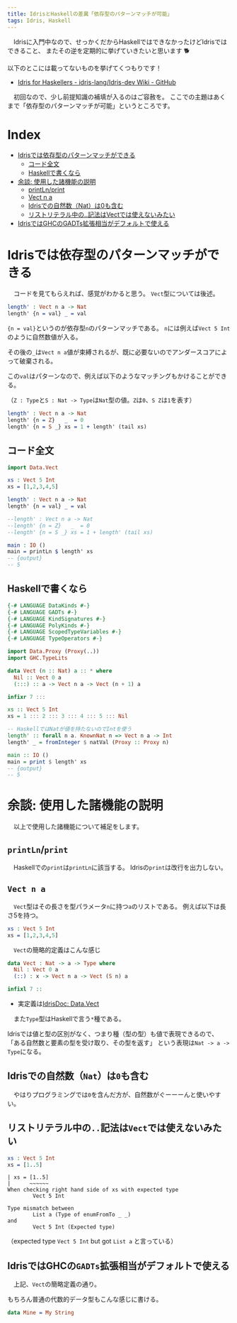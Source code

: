 ```yaml
---
title: IdrisとHaskellの差異「依存型のパターンマッチが可能」
tags: Idris, Haskell
---
```

　Idrisに入門中なので、せっかくだからHaskellではできなかったけどIdrisではできること、
またその逆を定期的に挙げていきたいと思います :dog2:

以下のとこには載ってないものを挙げてくつもりです！

- [Idris for Haskellers - idris-lang/Idris-dev Wiki - GitHub](https://github.com/idris-lang/Idris-dev/wiki/Idris-for-Haskellers)

　初回なので、少し前提知識の補填が入るのはご容赦を。
ここでの主題はあくまで「依存型のパターンマッチが可能」というところです。

# Index

- [Idrisでは依存型のパターンマッチができる](#idris%E3%81%A7%E3%81%AF%E4%BE%9D%E5%AD%98%E5%9E%8B%E3%81%AE%E3%83%91%E3%82%BF%E3%83%BC%E3%83%B3%E3%83%9E%E3%83%83%E3%83%81%E3%81%8C%E3%81%A7%E3%81%8D%E3%82%8B)
    - [コード全文](#%E3%82%B3%E3%83%BC%E3%83%89%E5%85%A8%E6%96%87)
    - [Haskellで書くなら](#haskell%E3%81%A7%E6%9B%B8%E3%81%8F%E3%81%AA%E3%82%89)
- [余談: 使用した諸機能の説明](#%E4%BD%99%E8%AB%87-%E4%BD%BF%E7%94%A8%E3%81%97%E3%81%9F%E8%AB%B8%E6%A9%9F%E8%83%BD%E3%81%AE%E8%AA%AC%E6%98%8E)
    - [printLn/print](#printlnprint)
    - [Vect n a](#vect-n-a)
    - [Idrisでの自然数（Nat）は0も含む](#idris%E3%81%A7%E3%81%AE%E8%87%AA%E7%84%B6%E6%95%B0nat%E3%81%AF0%E3%82%82%E5%90%AB%E3%82%80)
    - [リストリテラル中の..記法はVectでは使えないみたい](#dotdot-in-vect)
- [IdrisではGHCのGADTs拡張相当がデフォルトで使える](#idris%E3%81%A7%E3%81%AFghc%E3%81%AEgadts%E6%8B%A1%E5%BC%B5%E7%9B%B8%E5%BD%93%E3%81%8C%E3%83%87%E3%83%95%E3%82%A9%E3%83%AB%E3%83%88%E3%81%A7%E4%BD%BF%E3%81%88%E3%82%8B)


# Idrisでは依存型のパターンマッチができる
　コードを見てもらえれば、感覚がわかると思う。
`Vect`型については後述。

```idris
length' : Vect n a -> Nat
length' {n = val} _ = val
```

`{n = val}`というのが依存型`n`のパターンマッチである。
`n`には例えば`Vect 5 Int`のように自然数値が入る。

その後の`_`は`Vect n a`値が束縛されるが、既に必要ないのでアンダースコアによって破棄される。

この`val`はパターンなので、例えば以下のようなマッチングもかけることができる。

（`Z : Type`と`S : Nat -> Type`は`Nat`型の値。`Z`は`0`、`S Z`は`1`を表す）

```idris
length' : Vect n a -> Nat
length' {n = Z}   _  = 0
length' {n = S _} xs = 1 + length' (tail xs)
```

## コード全文

```idris
import Data.Vect

xs : Vect 5 Int
xs = [1,2,3,4,5]

length' : Vect n a -> Nat
length' {n = val} _ = val

--length' : Vect n a -> Nat
--length' {n = Z}   _  = 0
--length' {n = S _} xs = 1 + length' (tail xs)

main : IO ()
main = printLn $ length' xs
-- {output}
-- 5
```

## Haskellで書くなら

```haskell
{-# LANGUAGE DataKinds #-}
{-# LANGUAGE GADTs #-}
{-# LANGUAGE KindSignatures #-}
{-# LANGUAGE PolyKinds #-}
{-# LANGUAGE ScopedTypeVariables #-}
{-# LANGUAGE TypeOperators #-}

import Data.Proxy (Proxy(..))
import GHC.TypeLits

data Vect (n :: Nat) a :: * where
  Nil :: Vect 0 a
  (:::) :: a -> Vect n a -> Vect (n + 1) a

infixr 7 :::

xs :: Vect 5 Int
xs = 1 ::: 2 ::: 3 ::: 4 ::: 5 ::: Nil

-- HaskellではNatが値を持たないのでIntを使う
length' :: forall n a. KnownNat n => Vect n a -> Int
length' _ = fromInteger $ natVal (Proxy :: Proxy n)

main :: IO ()
main = print $ length' xs
-- {output}
-- 5
```


# 余談: 使用した諸機能の説明
　以上で使用した諸機能について補足をします。

## `printLn`/`print`
　Haskellでの`print`は`printLn`に該当する。
Idrisの`print`は改行を出力しない。


## `Vect n a`
　`Vect`型はその長さを型パラメータ`n`に持つ`a`のリストである。
例えば以下は長さ5を持つ。

```idris
xs : Vect 5 Int
xs = [1,2,3,4,5]
```

　`Vect`の簡略的定義はこんな感じ

```idris
data Vect : Nat -> a -> Type where
  Nil : Vect 0 a
  (::) : x -> Vect n a -> Vect (S n) a

infixl 7 ::
```

- 実定義は[IdrisDoc: Data.Vect](https://www.idris-lang.org/docs/current/base_doc/docs/Data.Vect.html#Data.Vect.Vect)

　また`Type`型はHaskellで言う`*`種である。

Idrisでは値と型の区別がなく、つまり種（型の型）も値で表現できるので、
「ある自然数と要素の型を受け取り、その型を返す」
という表現は`Nat -> a -> Type`になる。

## **Idrisでの自然数（`Nat`）は`0`も含む**
　やはりプログラミングでは`0`を含んだ方が、自然数がぐーーーんと使いやすい。

## リストリテラル中の`..`記法は`Vect`では使えないみたい <a name="dotdot-in-vect"></a>

```idris
xs : Vect 5 Int
xs = [1..5]
```

```
| xs = [1..5]
|      ~~~~~~
When checking right hand side of xs with expected type
        Vect 5 Int

Type mismatch between
        List a (Type of enumFromTo _ _)
and
        Vect 5 Int (Expected type)
```
（expected type `Vect 5 Int` but got `List a` と言っている）

## IdrisではGHCの`GADTs`拡張相当がデフォルトで使える
　上記、`Vect`の簡略定義の通り。

もちろん普通の代数的データ型もこんな感じに書ける。

```idris
data Mine = My String
```
